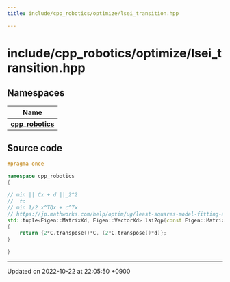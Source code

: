 ```yaml
---
title: include/cpp_robotics/optimize/lsei_transition.hpp

---
```


# include/cpp_robotics/optimize/lsei_transition.hpp



## Namespaces

| Name           |
| -------------- |
| **[cpp_robotics](/cpp_robotics/doxybook/Namespaces/namespacecpp__robotics/)**  |




## Source code

```cpp
#pragma once

namespace cpp_robotics
{

// min || Cx + d ||_2^2 
//  to
// min 1/2 x^TQx + c^Tx
// https://jp.mathworks.com/help/optim/ug/least-squares-model-fitting-algorithms.html#buc5ri4
std::tuple<Eigen::MatrixXd, Eigen::VectorXd> lsi2qp(const Eigen::MatrixXd &C, const Eigen::VectorXd &d)
{
    return {2*C.transpose()*C, (2*C.transpose()*d)};
}

}
```


-------------------------------

Updated on 2022-10-22 at 22:05:50 +0900
